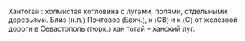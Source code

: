 ---
---

Хантогай
: холмистая котловина с лугами, полями, отдельными деревьями. Близ ⦅н.п.⦆ Почтовое ⦅Бахч.⦆, к ⦅СВ⦆ и к ⦅С⦆ от железной дороги в Севастополь ⦅тюрк.⦆ хан тогай – ханский луг.
